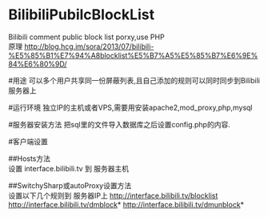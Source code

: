 BilibiliPubilcBlockList
=======================

Bilibili comment public  block list porxy,use PHP  
原理 http://blog.hcg.im/sora/2013/07/bilibili-%E5%85%B1%E7%94%A8blocklist%E5%B7%A5%E5%85%B7%E6%9E%84%E6%80%9D/

#用途
可以多个用户共享同一份屏蔽列表,且自己添加的规则可以同时同步到Bilibili服务器上

#运行环境
独立IP的主机或者VPS,需要用安装apache2,mod_proxy,php,mysql

#服务器安装方法
把sql里的文件导入数据库之后设置config.php的内容.

#客户端设置

##Hosts方法  
设置 interface.bilibili.tv 到 服务器主机

##SwitchySharp或autoProxy设置方法  
设置以下几个规则到 服务器IP上
http://interface.bilibili.tv/blocklist
http://interface.bilibili.tv/dmblock*
http://interface.bilibili.tv/dmunblock*
